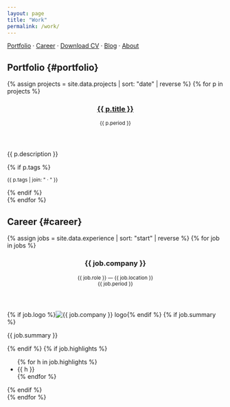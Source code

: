 ```yaml
---
layout: page
title: "Work"
permalink: /work/
---
```


<nav>
  <a href="#portfolio">Portfolio</a> · <a href="#career">Career</a>
  · <a href="/assets/MyCV_JorgeEstebanRamirezSashida.pdf">Download CV</a>
  · <a href="/blog/">Blog</a>
  · <a href="/about/">About</a>
  
</nav>

## Portfolio {#portfolio}

<div class="cards">
{% assign projects = site.data.projects | sort: "date" | reverse %}
{% for p in projects %}
  <article class="card">
    <header>
      <h3><a href="{{ p.repo }}" target="_blank" rel="noopener">{{ p.title }}</a></h3>
      <small>{{ p.period }}</small>
    </header>
    <div>
      <p>{{ p.description }}</p>
      {% if p.tags %}<p><small>{{ p.tags | join: " · " }}</small></p>{% endif %}
    </div>
  </article>
{% endfor %}
</div>

## Career {#career}

<div class="timeline">
{% assign jobs = site.data.experience | sort: "start" | reverse %}
{% for job in jobs %}
  <section class="timeline-item">
    <div class="timeline-marker"></div>
    <div class="timeline-content">
      <header>
        <h3>{{ job.company }}</h3>
        <small>{{ job.role }} — {{ job.location }}</small><br>
        <small>{{ job.period }}</small>
      </header>
      {% if job.logo %}<img src="{{ job.logo | relative_url }}" alt="{{ job.company }} logo" class="company-logo">{% endif %}
      {% if job.summary %}<p>{{ job.summary }}</p>{% endif %}
      {% if job.highlights %}
        <ul>
        {% for h in job.highlights %}
          <li>{{ h }}</li>
        {% endfor %}
        </ul>
      {% endif %}
    </div>
  </section>
{% endfor %}
</div>


